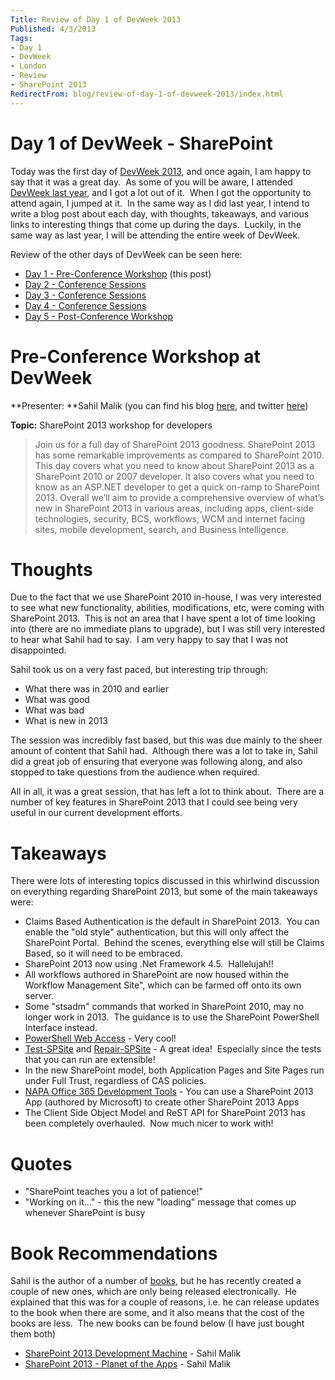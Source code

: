 ```yaml
---
Title: Review of Day 1 of DevWeek 2013
Published: 4/3/2013
Tags:
- Day 1
- DevWeek
- London
- Review
- SharePoint 2013
RedirectFrom: blog/review-of-day-1-of-devweek-2013/index.html
---
```


# Day 1 of DevWeek - SharePoint

Today was the first day of [DevWeek 2013](http://www.devweek.com/), and once again, I am happy to say that it was a great day.  As some of you will be aware, I attended [DevWeek last year](http://gep13.me/VhBYfB), and I got a lot out of it.  When I got the opportunity to attend again, I jumped at it.  In the same way as I did last year, I intend to write a blog post about each day, with thoughts, takeaways, and various links to interesting things that come up during the days.  Luckily, in the same way as last year, I will be attending the entire week of DevWeek.

Review of the other days of DevWeek can be seen here:

- [Day 1 - Pre-Conference Workshop](http://gep13.me/W0AJEP) (this post)
- [Day 2 - Conference Sessions](http://gep13.me/YuOPy2)
- [Day 3 - Conference Sessions](http://gep13.me/ZqTHU1)
- [Day 4 - Conference Sessions](http://gep13.me/13I4BKv)
- [Day 5 - Post-Conference Workshop](http://gep13.me/Y0Gj7A)

# Pre-Conference Workshop at DevWeek

**Presenter: **Sahil Malik (you can find his blog [here](http://blah.winsmarts.com/), and twitter [here](https://twitter.com/sahilmalik))

**Topic:** SharePoint 2013 workshop for developers

> Join us for a full day of SharePoint 2013 goodness. SharePoint 2013 has some remarkable improvements as compared to SharePoint 2010.
> This day covers what you need to know about SharePoint 2013 as a SharePoint 2010 or 2007 developer. It also covers what you need to know as an ASP.NET developer to get a quick on-ramp to SharePoint 2013.
> Overall we’ll aim to provide a comprehensive overview of what’s new in SharePoint 2013 in various areas, including apps, client-side technologies, security, BCS, workflows, WCM and internet facing sites, mobile development, search, and Business Intelligence.

# Thoughts

Due to the fact that we use SharePoint 2010 in-house, I was very interested to see what new functionality, abilities, modifications, etc, were coming with SharePoint 2013.  This is not an area that I have spent a lot of time looking into (there are no immediate plans to upgrade), but I was still very interested to hear what Sahil had to say.  I am very happy to say that I was not disappointed.

Sahil took us on a very fast paced, but interesting trip through:

- What there was in 2010 and earlier
- What was good
- What was bad
- What is new in 2013

The session was incredibly fast based, but this was due mainly to the sheer amount of content that Sahil had.  Although there was a lot to take in, Sahil did a great job of ensuring that everyone was following along, and also stopped to take questions from the audience when required.

All in all, it was a great session, that has left a lot to think about.  There are a number of key features in SharePoint 2013 that I could see being very useful in our current development efforts.

# Takeaways

There were lots of interesting topics discussed in this whirlwind discussion on everything regarding SharePoint 2013, but some of the main takeaways were:

- Claims Based Authentication is the default in SharePoint 2013.  You can enable the "old style" authentication, but this will only affect the SharePoint Portal.  Behind the scenes, everything else will still be Claims Based, so it will need to be embraced.
- SharePoint 2013 now using .Net Framework 4.5.  Hallelujah!!
- All workflows authored in SharePoint are now housed within the Workflow Management Site", which can be farmed off onto its own server.
- Some "stsadm" commands that worked in SharePoint 2010, may no longer work in 2013.  The guidance is to use the SharePoint PowerShell Interface instead.
- [PowerShell Web Access](http://blogs.msdn.com/b/powershell/archive/2012/06/27/windows-powershell-web-access-basic-installation-guide.aspx) - Very cool!
- [Test-SPSite](http://technet.microsoft.com/en-us/library/fp161259.aspx) and [Repair-SPSite](http://technet.microsoft.com/en-us/library/fp161269.aspx) - A great idea!  Especially since the tests that you can run are extensible!
- In the new SharePoint model, both Application Pages and Site Pages run under Full Trust, regardless of CAS policies.
- [NAPA Office 365 Development Tools](http://msdn.microsoft.com/en-gb/library/jj220038.aspx) - You can use a SharePoint 2013 App (authored by Microsoft) to create other SharePoint 2013 Apps
- The Client Side Object Model and ReST API for SharePoint 2013 has been completely overhauled.  Now much nicer to work with!

# Quotes

- "SharePoint teaches you a lot of patience!"
- "Working on it..." - this the new "loading" message that comes up whenever SharePoint is busy

# Book Recommendations

Sahil is the author of a number of [books](http://www.amazon.co.uk/s/ref=nb_sb_noss?url=search-alias%3Ddigital-text&field-keywords=sahil+malik&rh=n%3A341677031%2Ck%3Asahil+malik), but he has recently created a couple of new ones, which are only being released electronically.  He explained that this was for a couple of reasons, i.e. he can release updates to the book when there are some, and it also means that the cost of the books are less.  The new books can be found below (I have just bought them both)

- [SharePoint 2013 Development Machine](http://www.amazon.co.uk/SharePoint-2013-Development-Machine-ebook/dp/B009Y4QZT8/ref=sr_1_11?s=digital-text&ie=UTF8&qid=1362433600&sr=1-11) - Sahil Malik
- [SharePoint 2013 - Planet of the Apps](http://www.amazon.co.uk/SharePoint-2013-Planet-Apps-ebook/dp/B009NOIGSM/ref=sr_1_13?s=digital-text&ie=UTF8&qid=1362433600&sr=1-13) - Sahil Malik


